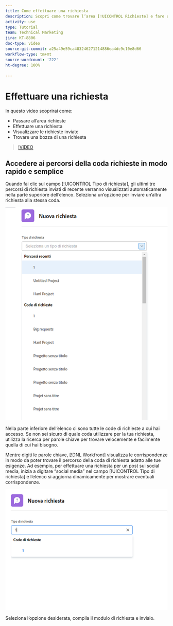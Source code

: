 ```yaml
---
title: Come effettuare una richiesta
description: Scopri come trovare l’area [!UICONTROL Richieste] e fare una richiesta. Quindi scopri come visualizzare le richieste inviate e le relative bozze.
activity: use
type: Tutorial
team: Technical Marketing
jira: KT-8806
doc-type: video
source-git-commit: a25a49e59ca483246271214886ea4dc9c10e8d66
workflow-type: tm+mt
source-wordcount: '222'
ht-degree: 100%

---
```


# Effettuare una richiesta

In questo video scoprirai come:

* Passare all’area richieste
* Effettuare una richiesta
* Visualizzare le richieste inviate
* Trovare una bozza di una richiesta

>[!VIDEO](https://video.tv.adobe.com/v/336092/?quality=12&learn=on)

## Accedere ai percorsi della coda richieste in modo rapido e semplice

Quando fai clic sul campo [!UICONTROL Tipo di richiesta], gli ultimi tre percorsi di richiesta inviati di recente verranno visualizzati automaticamente nella parte superiore dell’elenco. Seleziona un’opzione per inviare un’altra richiesta alla stessa coda.

![Menu Tipo di richiesta che mostra l’elenco dei percorsi di richiesta recenti](assets/collaborator-fundamentals-1.png)

Nella parte inferiore dell’elenco ci sono tutte le code di richieste a cui hai accesso. Se non sei sicuro di quale coda utilizzare per la tua richiesta, utilizza la ricerca per parole chiave per trovare velocemente e facilmente quella di cui hai bisogno.

Mentre digiti le parole chiave, [!DNL Workfront] visualizza le corrispondenze in modo da poter trovare il percorso della coda di richiesta adatto alle tue esigenze. Ad esempio, per effettuare una richiesta per un post sui social media, inizia a digitare “social media” nel campo [!UICONTROL Tipo di richiesta] e l’elenco si aggiorna dinamicamente per mostrare eventuali corrispondenze.

![Menu Tipo di richiesta con una parola digitata nel campo per mostrare i percorsi di richiesta recenti](assets/collaborator-fundamentals-2.png)

Seleziona l’opzione desiderata, compila il modulo di richiesta e invialo.

<!---
Learn more
Requests area overview
Create and submit Workfront requests
Guides
Make a work request
--->

